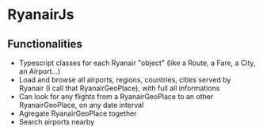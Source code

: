 # RyanairJs

## Functionalities
 - Typescript classes for each Ryanair "object" (like a Route, a Fare, a City, an Airport...)
 - Load and browse all airports, regions, countries, cities served by Ryanair (I call that RyanairGeoPlace), with full all informations
 - Can look for any flights from a RyanairGeoPlace to an other RyanairGeoPlace, on any date interval
 - Agregate RyanairGeoPlace together
 - Search airports nearby
